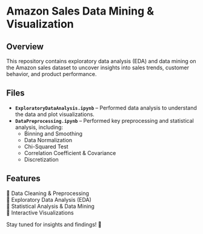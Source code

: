 # Amazon Sales Data Mining & Visualization  

## Overview  
This repository contains exploratory data analysis (EDA) and data mining on the Amazon sales dataset to uncover insights into sales trends, customer behavior, and product performance.  

## Files  
- **`ExploratoryDataAnalysis.ipynb`** – Performed data analysis to understand the data and plot visualizations.
- **`DataPreprocessing.ipynb`** – Performed key preprocessing and statistical analysis, including:  
  - Binning and Smoothing  
  - Data Normalization  
  - Chi-Squared Test  
  - Correlation Coefficient & Covariance  
  - Discretization  

## Features  
🔹 Data Cleaning & Preprocessing  
🔹 Exploratory Data Analysis (EDA)  
🔹 Statistical Analysis & Data Mining  
🔹 Interactive Visualizations  

Stay tuned for insights and findings! 🚀  
